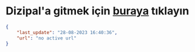 # Dizipal'a gitmek için [buraya](None) tıklayın
        
```json
{
    "last_update": "28-08-2023 16:40:36",
    "url": "no active url"
}
```